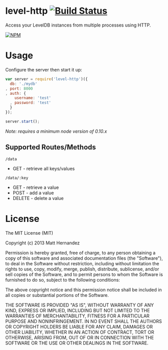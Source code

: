 level-http [![Build Status](https://travis-ci.org/fiveisprime/level-http.png?branch=master)](https://travis-ci.org/fiveisprime/level-http)
==========

Access your LevelDB instances from multiple processes using HTTP.

[![NPM](https://nodei.co/npm/level-http.png)](https://nodei.co/npm/level-http/)

# Usage

Configure the server then start it up:

``` js
var server = require('level-http')({
  db: './mydb'
, port: 8000
, auth: {
    username: 'test'
  , password: 'test'
  }
});

server.start();
```

_Note: requires a minimum node version of 0.10.x_

## Supported Routes/Methods

`/data`

  * GET - retrieve all keys/values

`/data/:key`

  * GET - retrieve a value
  * POST - add a value
  * DELETE - delete a value

# License

The MIT License (MIT)

Copyright (c) 2013 Matt Hernandez

Permission is hereby granted, free of charge, to any person obtaining a copy of
this software and associated documentation files (the "Software"), to deal in
the Software without restriction, including without limitation the rights to
use, copy, modify, merge, publish, distribute, sublicense, and/or sell copies of
the Software, and to permit persons to whom the Software is furnished to do so,
subject to the following conditions:

The above copyright notice and this permission notice shall be included in all
copies or substantial portions of the Software.

THE SOFTWARE IS PROVIDED "AS IS", WITHOUT WARRANTY OF ANY KIND, EXPRESS OR
IMPLIED, INCLUDING BUT NOT LIMITED TO THE WARRANTIES OF MERCHANTABILITY, FITNESS
FOR A PARTICULAR PURPOSE AND NONINFRINGEMENT. IN NO EVENT SHALL THE AUTHORS OR
COPYRIGHT HOLDERS BE LIABLE FOR ANY CLAIM, DAMAGES OR OTHER LIABILITY, WHETHER
IN AN ACTION OF CONTRACT, TORT OR OTHERWISE, ARISING FROM, OUT OF OR IN
CONNECTION WITH THE SOFTWARE OR THE USE OR OTHER DEALINGS IN THE SOFTWARE.
